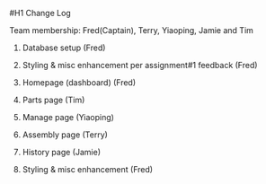 #H1 Change Log

Team membership: Fred(Captain), Terry, Yiaoping, Jamie and Tim

1. Database setup (Fred)

2. Styling & misc enhancement per assignment#1 feedback (Fred)

3. Homepage (dashboard) (Fred)

4. Parts page (Tim)

5. Manage page (Yiaoping)

6. Assembly page (Terry)

7. History page (Jamie)

8. Styling & misc enhancement (Fred)




